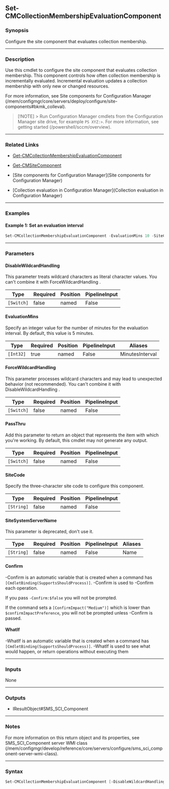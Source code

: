 Set-CMCollectionMembershipEvaluationComponent
---------------------------------------------




### Synopsis
Configure the site component that evaluates collection membership.



---


### Description

Use this cmdlet to configure the site component that evaluates collection membership. This component controls how often collection membership is incrementally evaluated. Incremental evaluation updates a collection membership with only new or changed resources.



For more information, see Site components for Configuration Manager (/mem/configmgr/core/servers/deploy/configure/site-components#bkmk_colleval).



> [!NOTE] > Run Configuration Manager cmdlets from the Configuration Manager site drive, for example `PS XYZ:>`. For more information, see getting started (/powershell/sccm/overview).



---


### Related Links
* [Get-CMCollectionMembershipEvaluationComponent](Get-CMCollectionMembershipEvaluationComponent)



* [Get-CMSiteComponent](Get-CMSiteComponent)



* [Site components for Configuration Manager](Site components for Configuration Manager)



* [Collection evaluation in Configuration Manager](Collection evaluation in Configuration Manager)





---


### Examples
#### Example 1: Set an evaluation interval
```PowerShell
Set-CMCollectionMembershipEvaluationComponent -EvaluationMins 10 -SiteCode "XYZ"
```



---


### Parameters
#### **DisableWildcardHandling**

This parameter treats wildcard characters as literal character values. You can't combine it with ForceWildcardHandling .






|Type      |Required|Position|PipelineInput|
|----------|--------|--------|-------------|
|`[Switch]`|false   |named   |False        |



#### **EvaluationMins**

Specify an integer value for the number of minutes for the evaluation interval. By default, this value is 5 minutes.






|Type     |Required|Position|PipelineInput|Aliases        |
|---------|--------|--------|-------------|---------------|
|`[Int32]`|true    |named   |False        |MinutesInterval|



#### **ForceWildcardHandling**

This parameter processes wildcard characters and may lead to unexpected behavior (not recommended). You can't combine it with DisableWildcardHandling .






|Type      |Required|Position|PipelineInput|
|----------|--------|--------|-------------|
|`[Switch]`|false   |named   |False        |



#### **PassThru**

Add this parameter to return an object that represents the item with which you're working. By default, this cmdlet may not generate any output.






|Type      |Required|Position|PipelineInput|
|----------|--------|--------|-------------|
|`[Switch]`|false   |named   |False        |



#### **SiteCode**

Specify the three-character site code to configure this component.






|Type      |Required|Position|PipelineInput|
|----------|--------|--------|-------------|
|`[String]`|false   |named   |False        |



#### **SiteSystemServerName**

This parameter is deprecated, don't use it.






|Type      |Required|Position|PipelineInput|Aliases|
|----------|--------|--------|-------------|-------|
|`[String]`|false   |named   |False        |Name   |



#### **Confirm**
-Confirm is an automatic variable that is created when a command has ```[CmdletBinding(SupportsShouldProcess)]```.
-Confirm is used to -Confirm each operation.

If you pass ```-Confirm:$false``` you will not be prompted.


If the command sets a ```[ConfirmImpact("Medium")]``` which is lower than ```$confirmImpactPreference```, you will not be prompted unless -Confirm is passed.

#### **WhatIf**
-WhatIf is an automatic variable that is created when a command has ```[CmdletBinding(SupportsShouldProcess)]```.
-WhatIf is used to see what would happen, or return operations without executing them


---


### Inputs
None





---


### Outputs
* IResultObject#SMS_SCI_Component






---


### Notes
For more information on this return object and its properties, see SMS_SCI_Component server WMI class (/mem/configmgr/develop/reference/core/servers/configure/sms_sci_component-server-wmi-class).



---


### Syntax
```PowerShell
Set-CMCollectionMembershipEvaluationComponent [-DisableWildcardHandling] -EvaluationMins <Int32> [-ForceWildcardHandling] [-PassThru] [-SiteCode <String>] [-SiteSystemServerName <String>] [-Confirm] [-WhatIf] [<CommonParameters>]
```
